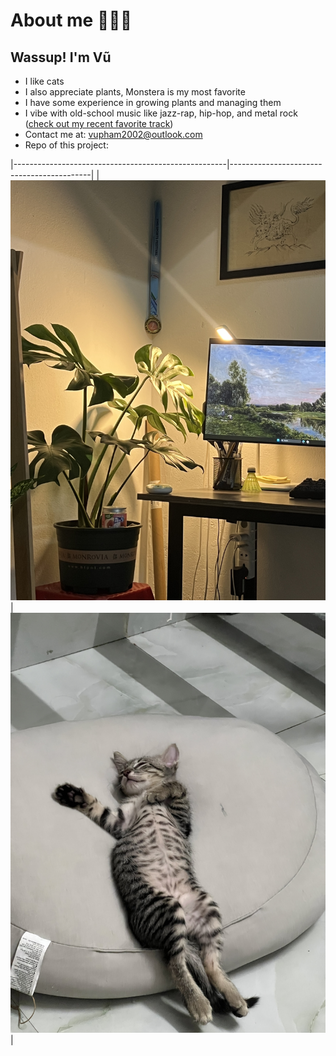 # About me 🧏🏼‍♂️

<!--Writerside adds this topic when you create a new documentation project.
You can use it as a sandbox to play with Writerside features, and remove it from the TOC when you don't need it anymore.
If you want to re-add it for your experiments, click + to create a new topic, choose Topic from Template, and select the 
"Starter" template.-->

## Wassup! I'm Vũ
* I like cats
* I also appreciate plants, Monstera is my most favorite
* I have some experience in growing plants and managing them
* I vibe with old-school music like jazz-rap, hip-hop, and metal rock ([check out my recent favorite track](https://open.spotify.com/track/4AE7Lj39VnSZNOmGH2iZaq?si=4da5861969504270))
* Contact me at: vupham2002@outlook.com
* Repo of this project: [](https://github.com/vupham04112002/the-second-brain)

|-----------------------------------------------------|-------------------------------------------|
| ![My Monstera](../images/about-me/my-monstera.jpeg) | ![My Cat](../images/about-me/my-cat.jpeg) |